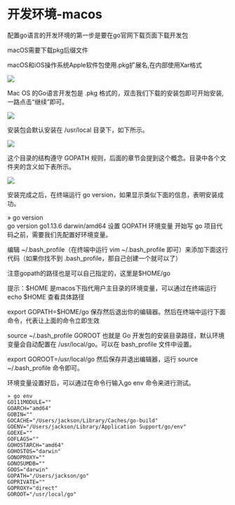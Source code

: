 # 开发环境-macos

配置go语言的开发环境的第一步是要在go官网下载页面下载开发包

macOS需要下载pkg后缀文件

macOS和iOS操作系统Apple软件包使用.pkg扩展名,在内部使用Xar格式

![](https://user-images.githubusercontent.com/42735226/155845191-ae2d139e-13d5-4663-9a62-866a5aea00c8.png)

Mac OS 的Go语言开发包是 .pkg 格式的，双击我们下载的安装包即可开始安装,一路点击“继续”即可。

![](https://user-images.githubusercontent.com/42735226/155845210-4a97d838-2172-4bad-8718-d22b2477f982.png)

安装包会默认安装在 /usr/local 目录下，如下所示。

![](https://user-images.githubusercontent.com/42735226/155845224-0237c130-b6a6-4421-abad-aa6de3afc0fb.png)

这个目录的结构遵守 GOPATH 规则，后面的章节会提到这个概念。目录中各个文件夹的含义如下表所示。

![](https://user-images.githubusercontent.com/42735226/155845475-400924bf-cf40-468e-81e2-edac6b0de7f5.png)

安装完成之后，在终端运行 go version，如果显示类似下面的信息，表明安装成功。

» go version\
go version go1.13.6 darwin/amd64 设置 GOPATH 环境变量 开始写 go 项目代码之前，需要我们先配置好环境变量。

编辑 \~/.bash\_profile（在终端中运行 vim \~/.bash\_profile 即可）来添加下面这行代码（如果你找不到 .bash\_profile，那自己创建一个就可以了）

注意gopath的路径也是可以自己指定的，这里是$HOME/go

提示：$HOME 是macos下指代用户主目录的环境变量，可以通过在终端运行 echo $HOME 查看具体路径

export GOPATH=$HOME/go 保存然后退出你的编辑器。然后在终端中运行下面命令，代表让上面的命令立即生效

source \~/.bash\_profile GOROOT 也就是 Go 开发包的安装目录路径，默认环境变量会自动配置在 /usr/local/go。可以在 bash\_profile 文件中设置。

export GOROOT=/usr/local/go 然后保存并退出编辑器，运行 source \~/.bash\_profile 命令即可。

环境变量设置好后，可以通过在命令行输入go env 命令来进行测试。

```
» go env
GO111MODULE=""
GOARCH="amd64"
GOBIN=""
GOCACHE="/Users/jackson/Library/Caches/go-build"
GOENV="/Users/jackson/Library/Application Support/go/env"
GOEXE=""
GOFLAGS=""
GOHOSTARCH="amd64"
GOHOSTOS="darwin"
GONOPROXY=""
GONOSUMDB=""
GOOS="darwin"
GOPATH="/Users/jackson/go"
GOPRIVATE=""
GOPROXY="direct"
GOROOT="/usr/local/go"
```

